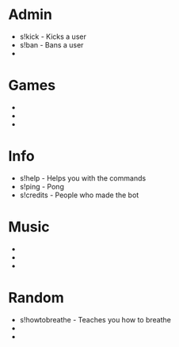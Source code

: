 # Admin
- s!kick - Kicks a user
- s!ban - Bans a user
-

# Games
-
-
-

# Info
- s!help - Helps you with the commands
- s!ping - Pong
- s!credits - People who made the bot

# Music
-
-
-

# Random
- s!howtobreathe - Teaches you how to breathe
-
-
